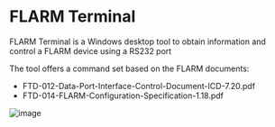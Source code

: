 # FLARM Terminal
FLARM Terminal is a Windows desktop tool to obtain information and control a FLARM device using a RS232 port

The tool offers a command set based on the FLARM documents:
 - FTD-012-Data-Port-Interface-Control-Document-ICD-7.20.pdf
 - FTD-014-FLARM-Configuration-Specification-1.18.pdf

![image](https://github.com/user-attachments/assets/3e5b575e-0ea4-4e47-aa41-4c10ef696ade)

